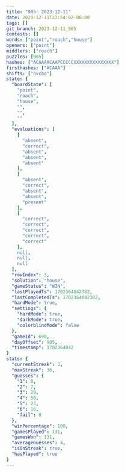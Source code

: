 ```yaml
---
title: "905: 2023-12-11"
date: 2023-12-11T22:54:02-08:00
tags: []
git_branch: 2023-12-11_905
contests: []
words: ["point","roach","house"]
openers: ["point"]
middlers: ["roach"]
puzzles: [905]
hashes: ["ACAAAACAAPCCCCCXXXXXXXXXXXXXXX"]
firsthashes: ["ACAAA"]
shifts: ["nvcbo"]
state: {
  "boardState": [
    "point",
    "roach",
    "house",
    "",
    "",
    ""
  ],
  "evaluations": [
    [
      "absent",
      "correct",
      "absent",
      "absent",
      "absent"
    ],
    [
      "absent",
      "correct",
      "absent",
      "absent",
      "present"
    ],
    [
      "correct",
      "correct",
      "correct",
      "correct",
      "correct"
    ],
    null,
    null,
    null
  ],
  "rowIndex": 3,
  "solution": "house",
  "gameStatus": "WIN",
  "lastPlayedTs": 1702364042382,
  "lastCompletedTs": 1702364042382,
  "hardMode": true,
  "settings": {
    "hardMode": true,
    "darkMode": true,
    "colorblindMode": false
  },
  "gameId": 698,
  "dayOffset": 905,
  "timestamp": 1702364042
}
stats: {
  "currentStreak": 3,
  "maxStreak": 36,
  "guesses": {
    "1": 0,
    "2": 7,
    "3": 29,
    "4": 56,
    "5": 23,
    "6": 16,
    "fail": 0
  },
  "winPercentage": 100,
  "gamesPlayed": 131,
  "gamesWon": 131,
  "averageGuesses": 4,
  "isOnStreak": true,
  "hasPlayed": true
}
---
```

<!-- more -->
